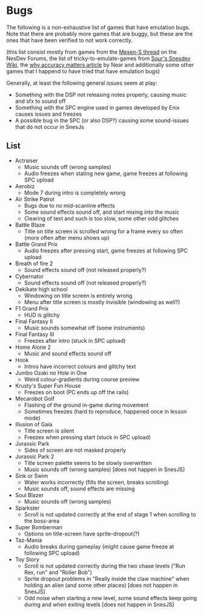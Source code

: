 
# Bugs

The following is a non-exhaustive list of games that have emulation bugs. Note that there are probably more games that are buggy, but these are the ones that have been verified to not work correctly.

(this list consist mostly from games from the [Mesen-S thread](http://forums.nesdev.com/viewtopic.php?f=12&t=18658) on the NesDev Forums, the list of tricky-to-emulate-games from [Sour's Snesdev Wiki](https://snesdev.mesen.ca/wiki/index.php?title=Tricky-to-emulate_games), the [why accuracy matters article](https://floating.muncher.se/byuu/accuracy/) by Near and additionally some other games that I happend to have tried that have emulation bugs)

Generally, at least the following general issues seem at play:
- Something with the DSP not releasing notes properly, causing music and sfx to sound off
- Something with the SPC engine used in games developed by Enix causes issues and freezes
- A possible bug in the SPC (or also DSP?) causing some sound-issues that do not occur in SnesJs

## List

- Actraiser
  - Music sounds off (wrong samples)
  - Audio freezes when stating new game, game freezes at following SPC upload
- Aerobiz
  - Mode 7 during intro is completely wrong
- Air Strike Patrol
  - Bugs due to no mid-scanline effects
  - Some sound effects sound off, and start mixing into the music
  - Clearing of text and such is too slow, some other odd glitches
- Battle Blaze
  - Title on title screen is scrolled wrong for a frame every so often (more often after menu shows up)
- Battle Grand Prix
  - Audio freezes after pressing start, game freezes at following SPC upload
- Breath of fire 2
  - Sound effects sound off (not released properly?)
- Cybernator
  - Sound effects sound off (not released properly?)
- Dekikate high school
  - Windowing on title screen is entirely wrong
  - Menu after title screen is mostly invisible (windowing as well?)
- F1 Grand Prix
  - HUD is glitchy
- Final Fantasy II
  - Music sounds somewhat off (some instruments)
- Final Fantasy III
  - Freezes after intro (stuck in SPC upload)
- Home Alone 2
  - Music and sound effects sound off
- Hook
  - Intros have incorrect colours and glitchy text
- Jumbo Ozaki no Hole in One
  - Weird colour-gradients during course preview
- Krusty's Super Fun House
  - Freezes on boot (PC ends up off the rails)
- Mecarobot Golf
  - Flashing of the ground in-game during movement
  - Sometimes freezes (hard to reproduce, happened once in lesson mode)
- Illusion of Gaia
  - Title screen is silent
  - Freezes when pressing start (stuck in SPC upload)  
- Jurassic Park
  - Sides of screen are not masked properly
- Jurassic Park 2
  - Title screen palette seems to be slowly overwritten
  - Music sounds off (wrong samples) [does not happen in SnesJS]
- Sink or Swim
  - Water works incorrectly (fills the screen, breaks scrolling)
  - Music sounds off, sound effects are missing
- Soul Blazer
  - Music sounds off (wrong samples)
- Sparkster
  - Scroll is not updated correctly at the end of stage 1 when scrolling to the boss-area
- Super Bomberman
  - Options on title-screen have sprite-dropout(?)
- Taz-Mania
  - Audio breaks during gameplay (might cause game freeze at following SPC upload)
- Toy Story
  - Scroll is not updated correctly during the two chase levels ("Run Rex, run" and "Roller Bob")
  - Sprite dropout problems in "Really inside the claw machine" when holding an alien (and some other places) [does not happen in SnesJS]
  - Odd noise when starting a new level, some sound effects keep going during and when exiting levels [does not happen in SnesJS]
